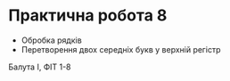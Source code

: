 # Практична робота 8

- Обробка рядків
- Перетворення двох середніх букв у верхній регістр

Балута І, ФІТ 1-8
